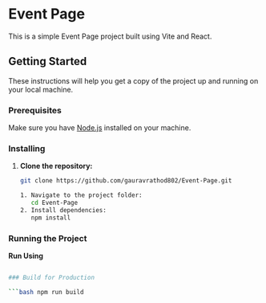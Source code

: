 # Event Page

This is a simple Event Page project built using Vite and React.

## Getting Started

These instructions will help you get a copy of the project up and running on your local machine.

### Prerequisites

Make sure you have [Node.js](https://nodejs.org/) installed on your machine.

### Installing

1. **Clone the repository:**

   ```bash
   git clone https://github.com/gauravrathod802/Event-Page.git

   1. Navigate to the project folder:
      cd Event-Page
   2. Install dependencies:
      npm install


### Running the Project

**Run Using**
```bash npm run dev 

### Build for Production

```bash npm run build

